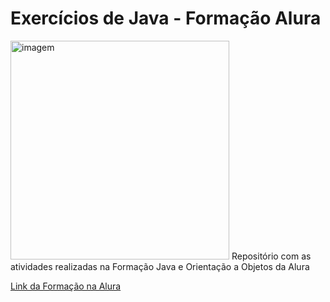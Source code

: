 # Exercícios de Java - Formação Alura
<img src="https://www.alura.com.br/assets/api/formacoes/categorias/branco/programacao.svg" width="350" title="imagem">
Repositório com as atividades realizadas na Formação Java e Orientação a Objetos da Alura

[Link da Formação na Alura](https://cursos.alura.com.br/formacao-java)

